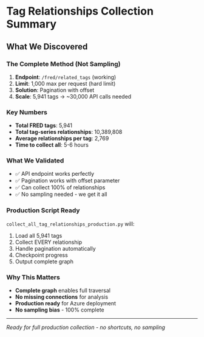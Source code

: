 # Tag Relationships Collection Summary

## What We Discovered

### The Complete Method (Not Sampling)
1. **Endpoint**: `/fred/related_tags` (working)
2. **Limit**: 1,000 max per request (hard limit)
3. **Solution**: Pagination with offset
4. **Scale**: 5,941 tags → ~30,000 API calls needed

### Key Numbers
- **Total FRED tags**: 5,941
- **Total tag-series relationships**: 10,389,808
- **Average relationships per tag**: 2,769
- **Time to collect all**: 5-6 hours

### What We Validated
- ✅ API endpoint works perfectly
- ✅ Pagination works with offset parameter
- ✅ Can collect 100% of relationships
- ✅ No sampling needed - we get it all

### Production Script Ready
`collect_all_tag_relationships_production.py` will:
1. Load all 5,941 tags
2. Collect EVERY relationship
3. Handle pagination automatically
4. Checkpoint progress
5. Output complete graph

### Why This Matters
- **Complete graph** enables full traversal
- **No missing connections** for analysis
- **Production ready** for Azure deployment
- **No sampling bias** - 100% complete

---
*Ready for full production collection - no shortcuts, no sampling*
